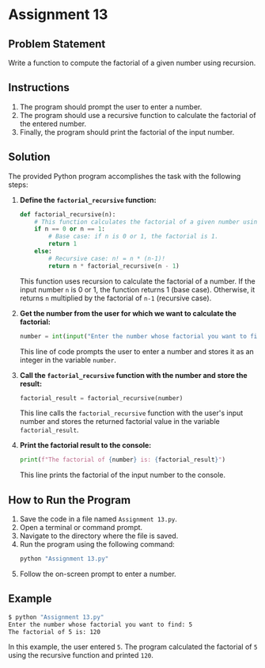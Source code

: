 # Assignment 13

## Problem Statement

Write a function to compute the factorial of a given number using recursion.

## Instructions

1. The program should prompt the user to enter a number.
2. The program should use a recursive function to calculate the factorial of the entered number.
3. Finally, the program should print the factorial of the input number.

## Solution

The provided Python program accomplishes the task with the following steps:

1. **Define the `factorial_recursive` function:**
   ```python
   def factorial_recursive(n):
       # This function calculates the factorial of a given number using recursion.
       if n == 0 or n == 1:
           # Base case: if n is 0 or 1, the factorial is 1.
           return 1
       else:
           # Recursive case: n! = n * (n-1)!
           return n * factorial_recursive(n - 1)
   ```
   This function uses recursion to calculate the factorial of a number. If the input number `n` is 0 or 1, the function returns 1 (base case). Otherwise, it returns `n` multiplied by the factorial of `n-1` (recursive case).

2. **Get the number from the user for which we want to calculate the factorial:**
   ```python
   number = int(input("Enter the number whose factorial you want to find: "))
   ```
   This line of code prompts the user to enter a number and stores it as an integer in the variable `number`.

3. **Call the `factorial_recursive` function with the number and store the result:**
   ```python
   factorial_result = factorial_recursive(number)
   ```
   This line calls the `factorial_recursive` function with the user's input number and stores the returned factorial value in the variable `factorial_result`.

4. **Print the factorial result to the console:**
   ```python
   print(f"The factorial of {number} is: {factorial_result}")
   ```
   This line prints the factorial of the input number to the console.

## How to Run the Program

1. Save the code in a file named `Assignment 13.py`.
2. Open a terminal or command prompt.
3. Navigate to the directory where the file is saved.
4. Run the program using the following command:
   ```sh
   python "Assignment 13.py"
   ```
5. Follow the on-screen prompt to enter a number.

## Example

```sh
$ python "Assignment 13.py"
Enter the number whose factorial you want to find: 5
The factorial of 5 is: 120
```

In this example, the user entered `5`. The program calculated the factorial of `5` using the recursive function and printed `120`.

